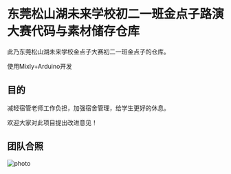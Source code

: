 # 东莞松山湖未来学校初二一班金点子路演大赛代码与素材储存仓库

此乃东莞松山湖未来学校金点子大赛初二一班金点子的仓库。

使用Mixly+Arduino开发

## 目的
减轻宿管老师工作负担，加强宿舍管理，给学生更好的休息。

欢迎大家对此项目提出改进意见！

## 团队合照
![photo](/main/resources/合照.jpg)
